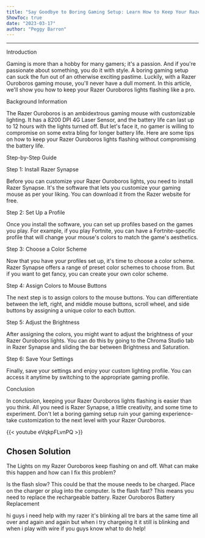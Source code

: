 ```yaml
---
title: "Say Goodbye to Boring Gaming Setup: Learn How to Keep Your Razer Ouroboros Lights Flashing Like a Pro!"
ShowToc: true 
date: "2023-03-17"
author: "Peggy Barron"
---
```

*****
Introduction

Gaming is more than a hobby for many gamers; it's a passion. And if you're passionate about something, you do it with style. A boring gaming setup can suck the fun out of an otherwise exciting pastime. Luckily, with a Razer Ouroboros gaming mouse, you'll never have a dull moment. In this article, we'll show you how to keep your Razer Ouroboros lights flashing like a pro.

Background Information

The Razer Ouroboros is an ambidextrous gaming mouse with customizable lighting. It has a 8200 DPI 4G Laser Sensor, and the battery life can last up to 12 hours with the lights turned off. But let's face it, no gamer is willing to compromise on some extra bling for longer battery life. Here are some tips on how to keep your Razer Ouroboros lights flashing without compromising the battery life.

Step-by-Step Guide

Step 1: Install Razer Synapse

Before you can customize your Razer Ouroboros lights, you need to install Razer Synapse. It's the software that lets you customize your gaming mouse as per your liking. You can download it from the Razer website for free.

Step 2: Set Up a Profile

Once you install the software, you can set up profiles based on the games you play. For example, if you play Fortnite, you can have a Fortnite-specific profile that will change your mouse's colors to match the game's aesthetics.

Step 3: Choose a Color Scheme

Now that you have your profiles set up, it's time to choose a color scheme. Razer Synapse offers a range of preset color schemes to choose from. But if you want to get fancy, you can create your own color scheme.

Step 4: Assign Colors to Mouse Buttons

The next step is to assign colors to the mouse buttons. You can differentiate between the left, right, and middle mouse buttons, scroll wheel, and side buttons by assigning a unique color to each button.

Step 5: Adjust the Brightness

After assigning the colors, you might want to adjust the brightness of your Razer Ouroboros lights. You can do this by going to the Chroma Studio tab in Razer Synapse and sliding the bar between Brightness and Saturation.

Step 6: Save Your Settings

Finally, save your settings and enjoy your custom lighting profile. You can access it anytime by switching to the appropriate gaming profile.

Conclusion

In conclusion, keeping your Razer Ouroboros lights flashing is easier than you think. All you need is Razer Synapse, a little creativity, and some time to experiment. Don't let a boring gaming setup ruin your gaming experience- take customization to the next level with your Razer Ouroboros.

{{< youtube eVqkpFLvnPQ >}} 



## Chosen Solution
 The Lights on my Razer Ouroboros keep flashing on and off. What can make this happen and how can I fix this problem?

 Is the flash slow?
This could be that the mouse needs to be charged. Place on the charger or plug into the computer.
Is the flash fast?
This means you need to replace the rechargeable battery.
Razer Ouroboros Battery Replacement

 hi guys i need help with my razer it's blinking all tre bars at the same time all over and again and again but when i try chargeing it it still is blinking and when i play with wire if you guys know what to do help!




